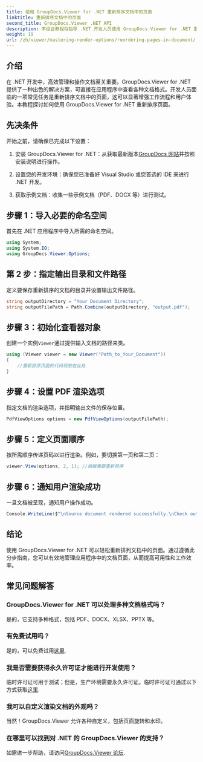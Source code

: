 ```yaml
---
title: 使用 GroupDocs.Viewer for .NET 重新排序文档中的页面
linktitle: 重新排序文档中的页面
second_title: GroupDocs.Viewer .NET API
description: 本综合教程将指导 .NET 开发人员使用 GroupDocs.Viewer for .NET 重新排列各种文档格式的页面。
weight: 19
url: /zh/viewer/mastering-render-options/reordering-pages-in-document/
---
```

## 介绍

在 .NET 开发中，高效管理和操作文档至关重要。GroupDocs.Viewer for .NET 提供了一种出色的解决方案，可直接在应用程序中查看各种文档格式。开发人员面临的一项常见任务是重新排序文档中的页面，这可以显著增强工作流程和用户体验。本教程探讨如何使用 GroupDocs.Viewer for .NET 重新排序页面。

## 先决条件

开始之前，请确保已完成以下设置：

1. 安装 GroupDocs.Viewer for .NET：从获取最新版本[GroupDocs 网站](https://releases.groupdocs.com/viewer/net/)并按照安装说明进行操作。
   
2. 设置您的开发环境：确保您已准备好 Visual Studio 或您首选的 IDE 来进行 .NET 开发。

3. 获取示例文档：收集一些示例文档（PDF、DOCX 等）进行测试。

## 步骤 1：导入必要的命名空间

首先在 .NET 应用程序中导入所需的命名空间。

```csharp
using System;
using System.IO;
using GroupDocs.Viewer.Options;
```

## 第 2 步：指定输出目录和文件路径

定义要保存重新排序的文档的目录并设置输出文件路径。

```csharp
string outputDirectory = "Your Document Directory";
string outputFilePath = Path.Combine(outputDirectory, "output.pdf");
```

## 步骤 3：初始化查看器对象

创建一个实例`Viewer`通过提供输入文档的路径来类。

```csharp
using (Viewer viewer = new Viewer("Path_to_Your_Document"))
{
    //重新排序页面的代码将放在此处
}
```

## 步骤 4：设置 PDF 渲染选项

指定文档的渲染选项，并指明输出文件的保存位置。

```csharp
PdfViewOptions options = new PdfViewOptions(outputFilePath);
```

## 步骤 5：定义页面顺序

按所需顺序传递页码以进行渲染。例如，要切换第一页和第二页：

```csharp
viewer.View(options, 2, 1); //根据需要重新排序
```

## 步骤 6：通知用户渲染成功

一旦文档被呈现，通知用户操作成功。

```csharp
Console.WriteLine($"\nSource document rendered successfully.\nCheck output in {outputDirectory}.");
```

## 结论

使用 GroupDocs.Viewer for .NET 可以轻松重新排列文档中的页面。通过遵循此分步指南，您可以有效地管理应用程序中的文档页面，从而提高可用性和工作效率。

## 常见问题解答

### GroupDocs.Viewer for .NET 可以处理多种文档格式吗？
是的，它支持多种格式，包括 PDF、DOCX、XLSX、PPTX 等。

### 有免费试用吗？
是的，可以免费试用[这里](https://releases.groupdocs.com/).

### 我是否需要获得永久许可证才能进行开发使用？
临时许可证可用于测试；但是，生产环境需要永久许可证。临时许可证可通过以下方式获取[这里](https://purchase.groupdocs.com/temporary-license/).

### 我可以自定义渲染文档的外观吗？
当然！GroupDocs.Viewer 允许各种自定义，包括页面旋转和水印。

### 在哪里可以找到对 .NET 的 GroupDocs.Viewer 的支持？
如需进一步帮助，请访问[GroupDocs.Viewer 论坛](https://forum.groupdocs.com/c/viewer/9).